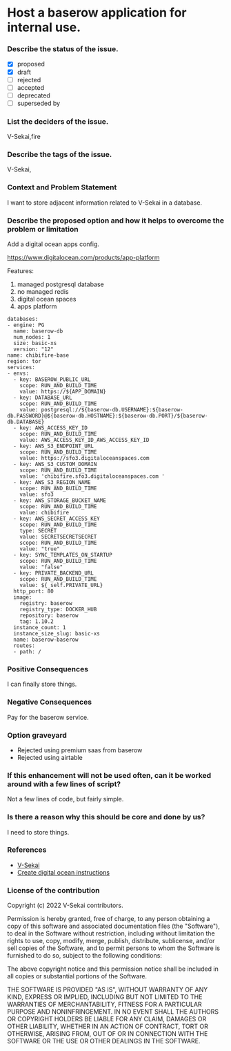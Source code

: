 #  Host a baserow application for internal use. 
### Describe the status of the issue.

- [X] proposed
- [X] draft
- [ ] rejected
- [ ] accepted
- [ ] deprecated
- [ ] superseded by

### List the deciders of the issue.

V-Sekai,fire

### Describe the tags of the issue.

V-Sekai,

### Context and Problem Statement

I want to store adjacent information related to V-Sekai in a database.

### Describe the proposed option and how it helps to overcome the problem or limitation

Add a digital ocean apps config.

https://www.digitalocean.com/products/app-platform

Features:

1. managed postgresql database
2. no managed redis
3. digital ocean spaces
4. apps platform

```
databases:
- engine: PG
  name: baserow-db
  num_nodes: 1
  size: basic-xs
  version: "12"
name: chibifire-base
region: tor
services:
- envs:
  - key: BASEROW_PUBLIC_URL
    scope: RUN_AND_BUILD_TIME
    value: https://${APP_DOMAIN}
  - key: DATABASE_URL
    scope: RUN_AND_BUILD_TIME
    value: postgresql://${baserow-db.USERNAME}:${baserow-db.PASSWORD}@${baserow-db.HOSTNAME}:${baserow-db.PORT}/${baserow-db.DATABASE}
  - key: AWS_ACCESS_KEY_ID
    scope: RUN_AND_BUILD_TIME
    value: AWS_ACCESS_KEY_ID_AWS_ACCESS_KEY_ID
  - key: AWS_S3_ENDPOINT_URL
    scope: RUN_AND_BUILD_TIME
    value: https://sfo3.digitaloceanspaces.com
  - key: AWS_S3_CUSTOM_DOMAIN
    scope: RUN_AND_BUILD_TIME
    value: 'chibifire.sfo3.digitaloceanspaces.com '
  - key: AWS_S3_REGION_NAME
    scope: RUN_AND_BUILD_TIME
    value: sfo3
  - key: AWS_STORAGE_BUCKET_NAME
    scope: RUN_AND_BUILD_TIME
    value: chibifire
  - key: AWS_SECRET_ACCESS_KEY
    scope: RUN_AND_BUILD_TIME
    type: SECRET
    value: SECRETSECRETSECRET
    scope: RUN_AND_BUILD_TIME
    value: "true"
  - key: SYNC_TEMPLATES_ON_STARTUP
    scope: RUN_AND_BUILD_TIME
    value: "false"
  - key: PRIVATE_BACKEND_URL
    scope: RUN_AND_BUILD_TIME
    value: ${_self.PRIVATE_URL}
  http_port: 80
  image:
    registry: baserow
    registry_type: DOCKER_HUB
    repository: baserow
    tag: 1.10.2
  instance_count: 1
  instance_size_slug: basic-xs
  name: baserow-baserow
  routes:
  - path: /

 ```

### Positive Consequences

I can finally store things.

### Negative Consequences

Pay for the baserow service.

### Option graveyard

- Rejected using premium saas from baserow
- Rejected using airtable

### If this enhancement will not be used often, can it be worked around with a few lines of script?

Not a few lines of code, but fairly simple.

### Is there a reason why this should be core and done by us?

I need to store things.

### References

- [V-Sekai](https://v-sekai.org/)
- [Create digital ocean instructions](https://gitlab.com/bramw/baserow/-/issues/998)


### License of the contribution

Copyright (c) 2022 V-Sekai contributors.

Permission is hereby granted, free of charge, to any person obtaining a copy of this software and associated documentation files (the "Software"), to deal in the Software without restriction, including without limitation the rights to use, copy, modify, merge, publish, distribute, sublicense, and/or sell copies of the Software, and to permit persons to whom the Software is furnished to do so, subject to the following conditions:

The above copyright notice and this permission notice shall be included in all copies or substantial portions of the Software.

THE SOFTWARE IS PROVIDED "AS IS", WITHOUT WARRANTY OF ANY KIND, EXPRESS OR IMPLIED, INCLUDING BUT NOT LIMITED TO THE WARRANTIES OF MERCHANTABILITY, FITNESS FOR A PARTICULAR PURPOSE AND NONINFRINGEMENT. IN NO EVENT SHALL THE AUTHORS OR COPYRIGHT HOLDERS BE LIABLE FOR ANY CLAIM, DAMAGES OR OTHER LIABILITY, WHETHER IN AN ACTION OF CONTRACT, TORT OR OTHERWISE, ARISING FROM, OUT OF OR IN CONNECTION WITH THE SOFTWARE OR THE USE OR OTHER DEALINGS IN THE SOFTWARE.
